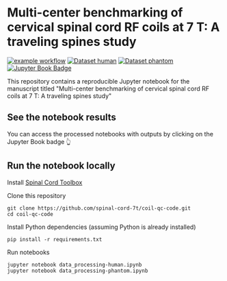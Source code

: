 # Multi-center benchmarking of cervical spinal cord RF coils at 7 T: A traveling spines study

[![example workflow](https://github.com/spinal-cord-7t/coil-qc-code/actions/workflows/run_notebooks.yml/badge.svg)](https://github.com/spinal-cord-7t/coil-qc-code/actions/workflows/run_notebooks.yml)
[![Dataset human](https://img.shields.io/badge/openneuro_human_dataset-blue)](https://openneuro.org/datasets/ds005025)
[![Dataset phantom](https://img.shields.io/badge/openneuro_phantom_dataset-yellow)](https://openneuro.org/datasets/ds005090)
[![Jupyter Book Badge](https://jupyterbook.org/badge.svg)](https://spinal-cord-7t.github.io/coil-qc-code)

This repository contains a reproducible Jupyter notebook for the manuscript titled "Multi-center benchmarking of cervical spinal cord RF coils at 7 T: A traveling spines study"

## See the notebook results

You can access the processed notebooks with outputs by clicking on the Jupyter Book badge 👆

## Run the notebook locally

Install [Spinal Cord Toolbox](https://spinalcordtoolbox.com/user_section/installation.html)

Clone this repository
~~~
git clone https://github.com/spinal-cord-7t/coil-qc-code.git 
cd coil-qc-code
~~~

Install Python dependencies (assuming Python is already installed)
~~~
pip install -r requirements.txt
~~~

Run notebooks
~~~
jupyter notebook data_processing-human.ipynb
jupyter notebook data_processing-phantom.ipynb
~~~
